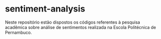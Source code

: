 # sentiment-analysis
Neste repositório estão dispostos os códigos referentes à pesquisa acadêmica sobre análise de sentimentos realizada na Escola Politécnica de Pernambuco.
